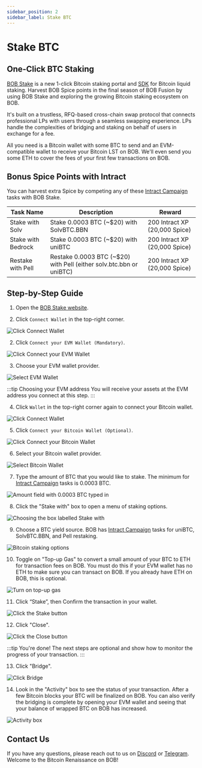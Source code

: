 ```yaml
---
sidebar_position: 2
sidebar_label: Stake BTC
---
```


# Stake BTC

## One-Click BTC Staking

[BOB Stake](https://app.gobob.xyz/stake?type=stake&stakeWith=solv-solvbtcbbn) is a new 1-click Bitcoin staking portal and [SDK](/docs/learn/builder-guides/gateway.md) for Bitcoin liquid staking. Harvest BOB Spice points in the final season of BOB Fusion by using BOB Stake and exploring the growing Bitcoin staking ecosystem on BOB.

It's built on a trustless, RFQ-based cross-chain swap protocol that connects professional LPs with users through a seamless swapping experience. LPs handle the complexities of bridging and staking on behalf of users in exchange for a fee.

All you need is a Bitcoin wallet with some BTC to send and an EVM-compatible wallet to receive your Bitcoin LST on BOB. We'll even send you some ETH to cover the fees of your first few transactions on BOB.

## Bonus Spice Points with Intract

You can harvest extra Spice by competing any of these [Intract Campaign](https://www.intract.io/explore?query=BOB&hideCompleted=true&hideExpired=true&sortBy=rankingB&entity_type=CAMPAIGN) tasks with BOB Stake.

| Task Name          | Description                                                         | Reward                        |
| ------------------ | ------------------------------------------------------------------- | ----------------------------- |
| Stake with Solv    | Stake 0.0003 BTC (~$20) with SolvBTC.BBN                            | 200 Intract XP (20,000 Spice) |
| Stake with Bedrock | Stake 0.0003 BTC (~$20) with uniBTC                                 | 200 Intract XP (20,000 Spice) |
| Restake with Pell  | Restake 0.0003 BTC (~$20) with Pell (either solv.btc.bbn or uniBTC) | 200 Intract XP (20,000 Spice) |

## Step-by-Step Guide

1. Open the [BOB Stake website](https://app.gobob.xyz/stake?type=stake&stakeWith=solv-solvbtcbbn).

1. Click `Connect Wallet` in the top-right corner.

![Click Connect Wallet](./bob-stake-01.png)

2. Click `Connect your EVM Wallet (Mandatory)`.

![Click Connect your EVM Wallet](./bob-stake-02.png)

3. Choose your EVM wallet provider.

![Select EVM Wallet](./bob-stake-03.png)

:::tip Choosing your EVM address
You will receive your assets at the EVM address you connect at this step.
:::

4. Click `Wallet` in the top-right corner again to connect your Bitcoin wallet.

![Click Connect Wallet](./bob-stake-04.png)

5. Click `Connect your Bitcoin Wallet (Optional)`.

![Click Connect your Bitcoin Wallet](./bob-stake-05.png)

6. Select your Bitcoin wallet provider.

![Select Bitcoin Wallet](./bob-stake-06.png)

7. Type the amount of BTC that you would like to stake. The minimum for [Intract Campaign](https://www.intract.io/explore?query=BOB&hideCompleted=true&hideExpired=true&sortBy=rankingB&entity_type=CAMPAIGN) tasks is 0.0003 BTC.

![Amount field with 0.0003 BTC typed in](./bob-stake-07.png)

8. Click the "Stake with" box to open a menu of staking options.

![Choosing the box labelled Stake with](./bob-stake-08.png)

9. Choose a BTC yield source. BOB has [Intract Campaign](https://www.intract.io/explore?query=BOB&hideCompleted=true&hideExpired=true&sortBy=rankingB&entity_type=CAMPAIGN) tasks for uniBTC, SolvBTC.BBN, and Pell restaking.

![Bitcoin staking options](./bob-stake-09.png)

10. Toggle on "Top-up Gas" to convert a small amount of your BTC to ETH for transaction fees on BOB. You must do this if your EVM wallet has no ETH to make sure you can transact on BOB. If you already have ETH on BOB, this is optional.

![Turn on top-up gas](./bob-stake-10.png)

11. Click “Stake”, then Confirm the transaction in your wallet.

![Click the Stake button](./bob-stake-11.png)

12. Click "Close".

![Click the Close button](./bob-stake-12.png)

:::tip You're done!
The next steps are optional and show how to monitor the progress of your transaction.
:::

13. Click "Bridge".

![Click Bridge](./bob-stake-13.png)

14. Look in the "Activity" box to see the status of your transaction. After a few Bitcoin blocks your BTC will be finalized on BOB. You can also verify the bridging is complete by opening your EVM wallet and seeing that your balance of wrapped BTC on BOB has increased.

![Activity box](./bob-stake-14.png)

## Contact Us

If you have any questions, please reach out to us on [Discord](https://discord.gg/gobob) or [Telegram](https://t.me/+CyIcLW2nfaFlNDc1). Welcome to the Bitcoin Renaissance on BOB!

